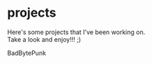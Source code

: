 # projects
Here's some projects that I've been working on.  
Take a look and enjoy!!! ;)

BadBytePunk
